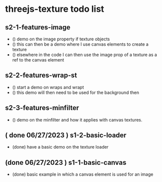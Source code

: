 # threejs-texture todo list

<!-- UV Mapping Section -->

<!-- Features Sections -->

## s2-1-features-image
* () demo on the image property if texture objects
* () this can then be a demo where I use canvas elements to create a texture
* () elsewhere in the code I can then use the image prop of a texture as a ref to the canvas element

## s2-2-features-wrap-st
* () start a demo on wraps and wrapt
* () this demo will then need to be used for the background then

## s2-3-features-minfilter
* () demo on the minfilter and how it applies with canvas textures.

<!-- Expand Basic Section -->

<!-- DONE -->

## ( done 06/27/2023 ) s1-2-basic-loader
* (done) have a basic demo on the texture loader

## (done 06/27/2023 ) s1-1-basic-canvas
* (done) basic example in which a canvas element is used for an image